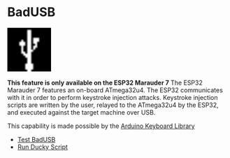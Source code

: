 # BadUSB
<p align="left">
  <img alt="ESP32 WROOM-32U" src="https://github.com/justcallmekoko/ESP32Marauder/blob/master/pictures/icons/badusb.bmp?raw=true" width="100">
</p>
<b>This feature is only available on the ESP32 Marauder 7</b>  
The ESP32 Marauder 7 features an on-board ATmega32u4. The ESP32 communicates with it in order to perform keystroke injection attacks.  
Keystroke injection scripts are written by the user, relayed to the ATmega32u4 by the ESP32, and executed against the target machine over USB.  

This capability is made possible by the [Arduino Keyboard Library](https://github.com/arduino-libraries/Keyboard)

- [Test BadUSB](test-badusb)
- [Run Ducky Script](run-ducky-script)